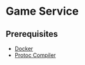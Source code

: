 # Game Service

## Prerequisites

- [Docker](https://docs.docker.com/get-docker/)
- [Protoc Compiler](https://grpc.io/docs/protoc-installation/)
